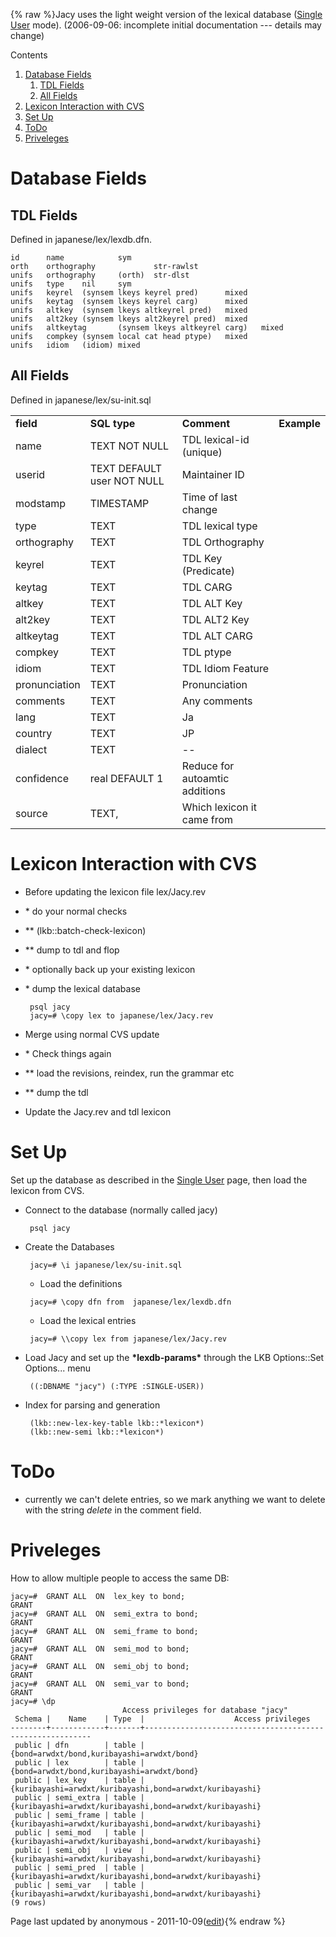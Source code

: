{% raw %}Jacy uses the light weight version of the lexical database ([Single
User](LkbLexDbSingleUser) mode). (2006-09-06: incomplete initial
documentation --- details may change)

Contents

1. [Database Fields](../JacyLexDb#Database_Fields)
   1. [TDL Fields](../JacyLexDb#TDL_Fields)
   2. [All Fields](../JacyLexDb#All_Fields)
2. [Lexicon Interaction with CVS](../JacyLexDb#Lexicon_Interaction_with_CVS)
3. [Set Up](../JacyLexDb#Set_Up)
4. [ToDo](../JacyLexDb#ToDo)
5. [Priveleges](../JacyLexDb#Priveleges)

# Database Fields

## TDL Fields

Defined in japanese/lex/lexdb.dfn.

    id      name            sym
    orth    orthography             str-rawlst
    unifs   orthography     (orth)  str-dlst
    unifs   type    nil     sym
    unifs   keyrel  (synsem lkeys keyrel pred)      mixed
    unifs   keytag  (synsem lkeys keyrel carg)      mixed
    unifs   altkey  (synsem lkeys altkeyrel pred)   mixed
    unifs   alt2key (synsem lkeys alt2keyrel pred)  mixed
    unifs   altkeytag       (synsem lkeys altkeyrel carg)   mixed
    unifs   compkey (synsem local cat head ptype)   mixed
    unifs   idiom   (idiom) mixed

## All Fields

Defined in japanese/lex/su-init.sql

|               |                            |                                |             |
|---------------|----------------------------|--------------------------------|-------------|
| **field**     | **SQL type**               | **Comment**                    | **Example** |
| name          | TEXT NOT NULL              | TDL lexical-id (unique)        |             |
| userid        | TEXT DEFAULT user NOT NULL | Maintainer ID                  |             |
| modstamp      | TIMESTAMP                  | Time of last change            |             |
| type          | TEXT                       | TDL lexical type               |             |
| orthography   | TEXT                       | TDL Orthography                |             |
| keyrel        | TEXT                       | TDL Key (Predicate)            |             |
| keytag        | TEXT                       | TDL CARG                       |             |
| altkey        | TEXT                       | TDL ALT Key                    |             |
| alt2key       | TEXT                       | TDL ALT2 Key                   |             |
| altkeytag     | TEXT                       | TDL ALT CARG                   |             |
| compkey       | TEXT                       | TDL ptype                      |             |
| idiom         | TEXT                       | TDL Idiom Feature              |             |
| pronunciation | TEXT                       | Pronunciation                  |             |
| comments      | TEXT                       | Any comments                   |             |
| lang          | TEXT                       | Ja                             |             |
| country       | TEXT                       | JP                             |             |
| dialect       | TEXT                       | --                             |             |
| confidence    | real DEFAULT 1             | Reduce for autoamtic additions |             |
| source        | TEXT,                      | Which lexicon it came from     |             |

# Lexicon Interaction with CVS

- Before updating the lexicon file lex/Jacy.rev
- \* do your normal checks
- \*\* (lkb::batch-check-lexicon)
- \*\* dump to tdl and flop
- \* optionally back up your existing lexicon
- \* dump the lexical database
  
       psql jacy
       jacy=# \copy lex to japanese/lex/Jacy.rev 
- Merge using normal CVS update
- \* Check things again
- \*\* load the revisions, reindex, run the grammar etc
- \*\* dump the tdl
- Update the Jacy.rev and tdl lexicon

# Set Up

Set up the database as described in the [Single
User](LkbLexDbSingleUser) page, then load the lexicon from CVS.

- Connect to the database (normally called jacy)
  
       psql jacy 
- Create the Databases
  
       jacy=# \i japanese/lex/su-init.sql 
  
  - Load the definitions
  
  <!-- -->

  
       jacy=# \copy dfn from  japanese/lex/lexdb.dfn 
  
  - Load the lexical entries
  
  <!-- -->

  
       jacy=# \\copy lex from japanese/lex/Jacy.rev 
- Load Jacy and set up the **\*lexdb-params\*** through the LKB
Options::Set Options... menu
  
       ((:DBNAME "jacy") (:TYPE :SINGLE-USER)) 
- Index for parsing and generation
  
       (lkb::new-lex-key-table lkb::*lexicon*)
       (lkb::new-semi lkb::*lexicon*)

# ToDo

- currently we can't delete entries, so we mark anything we want to
delete with the string *delete* in the comment field.

# Priveleges

How to allow multiple people to access the same DB:

    jacy=#  GRANT ALL  ON  lex_key to bond;
    GRANT
    jacy=#  GRANT ALL  ON  semi_extra to bond;
    GRANT
    jacy=#  GRANT ALL  ON  semi_frame to bond;
    GRANT
    jacy=#  GRANT ALL  ON  semi_mod to bond;
    GRANT
    jacy=#  GRANT ALL  ON  semi_obj to bond;
    GRANT
    jacy=#  GRANT ALL  ON  semi_var to bond;
    GRANT
    jacy=# \dp
                             Access privileges for database "jacy"
     Schema |    Name    | Type  |                    Access privileges                     
    --------+------------+-------+----------------------------------------------------------
     public | dfn        | table | {bond=arwdxt/bond,kuribayashi=arwdxt/bond}
     public | lex        | table | {bond=arwdxt/bond,kuribayashi=arwdxt/bond}
     public | lex_key    | table | {kuribayashi=arwdxt/kuribayashi,bond=arwdxt/kuribayashi}
     public | semi_extra | table | {kuribayashi=arwdxt/kuribayashi,bond=arwdxt/kuribayashi}
     public | semi_frame | table | {kuribayashi=arwdxt/kuribayashi,bond=arwdxt/kuribayashi}
     public | semi_mod   | table | {kuribayashi=arwdxt/kuribayashi,bond=arwdxt/kuribayashi}
     public | semi_obj   | view  | {kuribayashi=arwdxt/kuribayashi,bond=arwdxt/kuribayashi}
     public | semi_pred  | table | {kuribayashi=arwdxt/kuribayashi,bond=arwdxt/kuribayashi}
     public | semi_var   | table | {kuribayashi=arwdxt/kuribayashi,bond=arwdxt/kuribayashi}
    (9 rows)

Page last updated by anonymous - 2011-10-09([edit](https://github.com/delph-in/docs/wiki/JacyLexDb/_edit)){% endraw %}